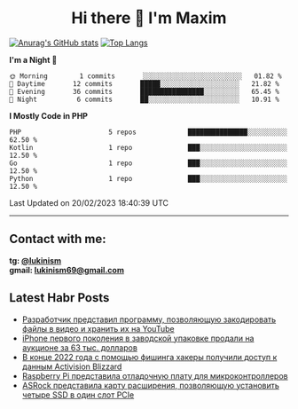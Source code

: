 ## <h1 align="center">Hi there 👋 I'm Maxim</h1>

[![Anurag's GitHub stats](https://github-readme-stats.vercel.app/api?username=lukinism)](https://github.com/anuraghazra/github-readme-stats) [![Top Langs](https://github-readme-stats.vercel.app/api/top-langs/?username=lukinism)](https://github.com/anuraghazra/github-readme-stats)

<!--START_SECTION:waka-->
**I'm a Night 🦉** 

```text
🌞 Morning        1 commits       ░░░░░░░░░░░░░░░░░░░░░░░░░   01.82 % 
🌆 Daytime       12 commits       █████░░░░░░░░░░░░░░░░░░░░   21.82 % 
🌃 Evening       36 commits       ████████████████░░░░░░░░░   65.45 % 
🌙 Night          6 commits       ██░░░░░░░░░░░░░░░░░░░░░░░   10.91 % 

```


**I Mostly Code in PHP** 

```text
PHP                      5 repos             ███████████████░░░░░░░░░░   62.50 % 
Kotlin                   1 repo              ███░░░░░░░░░░░░░░░░░░░░░░   12.50 % 
Go                       1 repo              ███░░░░░░░░░░░░░░░░░░░░░░   12.50 % 
Python                   1 repo              ███░░░░░░░░░░░░░░░░░░░░░░   12.50 % 

```



 Last Updated on 20/02/2023 18:40:39 UTC
<!--END_SECTION:waka-->
___
## Contact with me:
**tg: [@lukinism](https://t.me/lukinism)  
gmail: lukinism69@gmail.com**

## Latest Habr Posts
<!-- BLOG-POST-LIST:START -->
- [Разработчик представил программу, позволяющую закодировать файлы в видео и хранить их на YouTube](https://habr.com/ru/post/718224/)
- [iPhone первого поколения в заводской упаковке продали на аукционе за 63 тыс. долларов](https://habr.com/ru/post/718216/)
- [В конце 2022 года с помощью фишинга хакеры получили доступ к данным Activision Blizzard](https://habr.com/ru/post/718088/)
- [Raspberry Pi представила отладочную плату для микроконтроллеров](https://habr.com/ru/post/718074/)
- [ASRock представила карту расширения, позволяющую установить четыре SSD в один слот PCIe](https://habr.com/ru/post/718054/)
<!-- BLOG-POST-LIST:END -->
